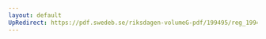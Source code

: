 ```yaml
---
layout: default
UpRedirect: https://pdf.swedeb.se/riksdagen-volumeG-pdf/199495/reg_199495_AU/reg_199495_AU_0010.pdf
---
```

